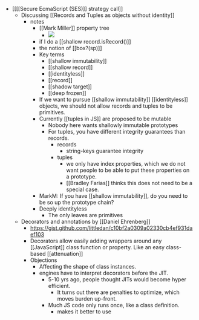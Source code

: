 - [[[[Secure EcmaScript (SES)]] strategy call]]
    - Discussing [[Records and Tuples as objects without identity]]
        - notes
            - [[Mark Miller]] property tree
                - ![](https://firebasestorage.googleapis.com/v0/b/firescript-577a2.appspot.com/o/imgs%2Fapp%2Fcapabul%2FBXZSHtwK5v.png?alt=media&token=d66b21b4-743d-4513-84de-9212ce396506)
            - if I do a [[shallow record.isRecord()]]
            - the notion of [[box?(sp)]]
            - Key terms
                - [[shallow immutability]]
                - [[shallow record]]
                - [[identityless]]
                - [[record]]
                - [[shadow target]]
                - [[deep frozen]]
            - If we want to pursue [[shallow immutability]] [[identityless]] objects, we should not allow records and tuples to be primitives.
            - Currently [[tuples in JS]] are proposed to be mutable
                - Nobody here wants shallowly immutable prototypes
                - For tuples, you have different integrity guarantees than records.
                    - records
                        - string-keys guarantee integrity
                    - tuples
                        - we only have index properties, which we do not want people to be able to put these properties on a prototype.
                        - [[Bradley Farias]] thinks this does not need to be a special case.
            - MarkM: If you have [[shallow immutability]], do you need to be so up the prototype chain?
            - Deeply identityless
                - The only leaves are primitives
    - Decorators and annotations by [[Daniel Ehrenberg]]
        - https://gist.github.com/littledan/c10bf2a0309a02330cb4ef931daef103
        - Decorators allow easily adding wrappers around any [[JavaScript]] class function or property. Like an easy class-based [[attenuation]]
        - Objections
            - Affecting the shape of class instances.
            - engines have to interpret decorators before the JIT.
                - 5-10 yrs ago, people thought JITs would become hyper efficient.
                    - It turns out there are penalties to optimize, which moves burden up-front.
                - Much JS code only runs once, like a class definition.
                    - makes it better to use 
